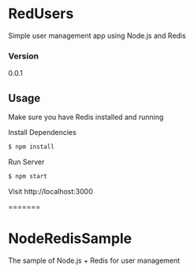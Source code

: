 # RedUsers
Simple user management app using Node.js and Redis

### Version
0.0.1

## Usage

Make sure you have Redis installed and running

Install Dependencies

```sh
$ npm install
```

Run Server

```sh
$ npm start
```

Visit http://localhost:3000

=======
# NodeRedisSample
The sample of Node.js + Redis for user management